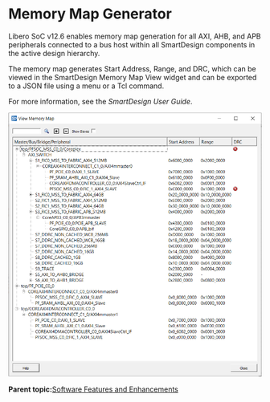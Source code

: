 # Memory Map Generator

Libero SoC v12.6 enables memory map generation for all AXI, AHB, and APB peripherals connected to a bus host within all SmartDesign components in the active design hierarchy.

The memory map generates Start Address, Range, and DRC, which can be viewed in the SmartDesign Memory Map View widget and can be exported to a JSON file using a menu or a Tcl command.

For more information, see the *SmartDesign User Guide*.

![](GUID-D6F3CCC2-9BA4-48F4-9EC5-341D1FA00D1D-low.png "View Memory Map")

**Parent topic:**[Software Features and Enhancements](GUID-0C8F8AEA-9445-4B14-83EE-0D7D82E81DB5.md)

